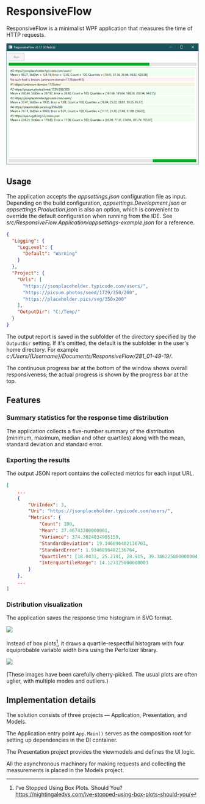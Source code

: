 # ResponsiveFlow

ResponsiveFlow is a minimalist WPF application that measures the time of HTTP requests.

![](./assets/screenshot.png)

## Usage

The application accepts the _appsettings.json_ configuration file as input.
Depending on the build configuration, _appsettings.Development.json_ or _appsettings.Production.json_ is also an option, which is convenient to override the default configuration when running from the IDE.
See _src/ResponsiveFlow.Application/appsettings-example.json_ for a reference.

```json
{
  "Logging": {
    "LogLevel": {
      "Default": "Warning"
    }
  },
  "Project": {
    "Urls": [
      "https://jsonplaceholder.typicode.com/users/",
      "https://picsum.photos/seed/1729/350/200",
      "https://placeholder.pics/svg/350x200"
    ],
    "OutputDir": "C:/Temp/"
  }
}
```

The output report is saved in the subfolder of the directory specified by the `OutputDir` setting.
If it's omitted, the default is the subfolder in the user's home directory.
For example _c:/Users/{Username}/Documents/ResponsiveFlow/281_01-49-19/_.

The continuous progress bar at the bottom of the window shows overall responsiveness;
the actual progress is shown by the progress bar at the top.

## Features

### Summary statistics for the response time distribution

The application collects a five-number summary of the distribution (minimum, maximum, median and other quartiles) along with the mean, standard deviation and standard error.

### Exporting the results

The output JSON report contains the collected metrics for each input URL.

```json
[
    ...
    {
        "UriIndex": 3,
        "Uri": "https://jsonplaceholder.typicode.com/users/",
        "Metrics": {
            "Count": 100,
            "Mean": 37.46743300000001,
            "Variance": 374.3024034905159,
            "StandardDeviation": 19.346896482136763,
            "StandardError": 1.9346896482136764,
            "Quartiles": [18.0431, 25.2191, 28.915, 39.346225000000004, 95.3742],
            "InterquartileRange": 14.127125000000003
        }
    },
    ...
]
```

### Distribution visualization

The application saves the response time histogram in SVG format.

<img src="./assets/histogram.svg" style="background-color: Snow" />

Instead of box plots[^BP], it draws a quartile-respectful histogram with four equiprobable variable width bins using the Perfolizer library.

<img src="./assets/quartiles.svg" style="background-color: Snow" />

(These images have been carefully cherry-picked.
The usual plots are often uglier, with multiple modes and outliers.)

## Implementation details

The solution consists of three projects — Application, Presentation, and Models.

The Application entry point `App.Main()` serves as the composition root for setting up dependencies in the DI container.

The Presentation project provides the viewmodels and defines the UI logic.

All the asynchronous machinery for making requests and collecting the measurements is placed in the Models project.

[^BP]: I’ve Stopped Using Box Plots. Should You?  
    https://nightingaledvs.com/ive-stopped-using-box-plots-should-you/
